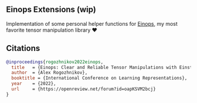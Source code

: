 ## Einops Extensions (wip)

Implementation of some personal helper functions for <a href="https://github.com/arogozhnikov/einops">Einops</a>, my most favorite tensor manipulation library ❤️

## Citations

```bibtex
@inproceedings{rogozhnikov2022einops,
  title   = {Einops: Clear and Reliable Tensor Manipulations with Einstein-like Notation},
  author  = {Alex Rogozhnikov},
  booktitle = {International Conference on Learning Representations},
  year    = {2022},
  url     = {https://openreview.net/forum?id=oapKSVM2bcj}
}
```
